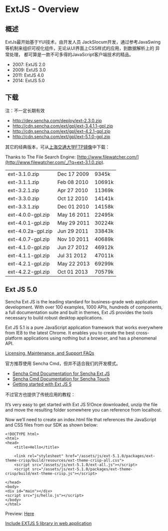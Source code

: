 # ExtJS - Overview

## 概述

ExtJs最开始基于YUI技术，由开发人员 JackSlocum开发，通过参考JavaSwing等机制来组织可视化组件，无论从UI界面上CSS样式的应用，到数据解析上的
异常处理， 都可算是一款不可多得的JavaScript客户端技术的精品。

* 2007: ExtJS 2.0
* 2009: ExtJS 3.0
* 2011: ExtJS 4.0
* 2014: ExtJS 5.0

## 下载

注：不一定长期有效

* http://dev.sencha.com/deploy/ext-2.3.0.zip
* http://cdn.sencha.com/ext/gpl/ext-3.4.1.1-gpl.zip
* http://cdn.sencha.com/ext/gpl/ext-4.2.1-gpl.zip
* http://cdn.sencha.com/ext/gpl/ext-5.1.0-gpl.zip

其它的经典版本，可从[上海交通大学](http://www.sjtu.edu.cn)[FTP镜像](ftp://ftp.sjtu.edu.cn/pub/.mirror6/ftp.freebsd.org/ports/distfiles/)中下载：

Thanks to The File Search Engine: [http://www.filewatcher.com/](http://www.filewatcher.com/_/?q=ext-3.1.0.zip).

<table class="dataintable"><tbody>
<tr>
<td>ext-3.1.0.zip</td>
<td>Dec 17  2009</td>
<td>   9345k</td>
</tr>
<tr>
<td>ext-3.1.1.zip</td>
<td>Feb 08  2010</td>
<td>  10691k</td>
</tr>
<tr>
<td>ext-3.2.1.zip</td>
<td>Apr 27  2010</td>
<td>  11369k</td>
</tr>
<tr>
<td>ext-3.3.0.zip</td>
<td>Oct 12  2010</td>
<td>  14141k</td>
</tr>
<tr>
<td>ext-3.3.1.zip</td>
<td>Dec 01  2010</td>
<td>  14158k</td>
</tr>
<tr>
<td>ext-4.0.0-gpl.zip</td>
<td>May 16  2011</td>
<td> 22495k</td>
</tr>
<tr>
<td>ext-4.0.1-gpl.zip</td>
<td>May 29  2011</td>
<td> 30224k</td>
</tr>
<tr>
<td>ext-4.0.2a-gpl.zip </td>
<td> Jun 29  2011 </td>
<td> 33843k</td>
</tr>
<tr>
<td>ext-4.0.7-gpl.zip</td>
<td> Nov 10  2011 </td>
<td> 40689k</td>
</tr>
<tr>
<td>ext-4.1.0-gpl.zip</td>
<td> Jun 27  2012 </td>
<td> 46912k</td>
</tr>
<tr>
<td>ext-4.1.1-gpl.zip</td>
<td> Jul 31  2012 </td>
<td> 47011k</td>
</tr>
<tr>
<td>ext-4.2.1-gpl.zip</td>
<td> May 22  2013 </td>
<td> 69299k</td>
</tr>
<tr>
<td>ext-4.2.2-gpl.zip</td>
<td> Oct 01  2013 </td>
<td> 70579k</td>
</tr>
</tbody></table>

## Ext JS 5.0

Sencha Ext JS is the leading standard for business-grade web application development. With over 100 examples, 1000 APIs,
hundreds of components, a full documentation suite and built in themes, Ext JS provides the tools necessary to build
robust desktop applications.

Ext JS 5.1 is a pure JavaScript application framework that works everywhere from IE8 to the latest Chrome. It enables you
to create the best cross-platform applications using nothing but a browser, and has a phenomenal API.

[Licensing, Maintenance, and Support FAQs](http://www.sencha.com/support/faqs/)

官方推荐使用 Sencha Cmd，但并不适合我们的开发模式。

* [Sencha Cmd Documentation for Sencha Ext JS](http://docs.sencha.com/cmd/5.x/intro_to_cmd.html)
* [Sencha Cmd Documentation for Sencha Touch](http://docs.sencha.com/touch/#!/guide/command)
* [Getting started with Ext JS 5](http://docs.sencha.com/extjs/5.1/getting_started/getting_started.html)

不过官方也提供了传统应用的教程：

It’s very easy to get started with Ext JS 5!Once downloaded, unzip the file and move the resulting folder somewhere you can reference from localhost.

Now we’ll need to create an index.html file that references the JavaScript and CSS files from our SDK as shown below:

```markup
<!DOCTYPE html>
<html>
<head>
    <title>Hello</title>

    <link rel="stylesheet" href="/assets/js/ext-5.1.0/packages/ext-theme-crisp/build/resources/ext-theme-crisp-all.css">
    <script src="/assets/js/ext-5.1.0/ext-all.js"></script>
    <script src="/assets/js/ext-5.1.0/packages/ext-theme-crisp/build/ext-theme-crisp.js"></script>

</head>
<body>
<div id="main"></div>
<script src="js/hello.js"></script>
</body>
</html>
```

Preview: [Here](/lab/hello.html)


<i class="fa fa-stack-overflow"></i> [Include EXTJS 5 library in web application](http://stackoverflow.com/a/28051326/4766670)



